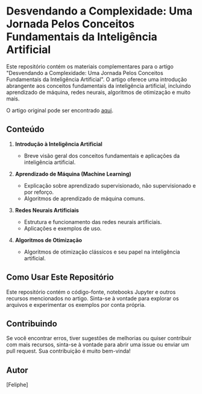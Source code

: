 # Desvendando a Complexidade: Uma Jornada Pelos Conceitos Fundamentais da Inteligência Artificial

Este repositório contém os materiais complementares para o artigo "Desvendando a Complexidade: Uma Jornada Pelos Conceitos Fundamentais da Inteligência Artificial". O artigo oferece uma introdução abrangente aos conceitos fundamentais da inteligência artificial, incluindo aprendizado de máquina, redes neurais, algoritmos de otimização e muito mais.

O artigo original pode ser encontrado [aqui](https://web.dio.me/articles/desvendando-a-complexidade-uma-jornada-pelos-conceitos-fundamentais-da-inteligencia-artificial?back=%2Farticles&open-modal=true&page=1&order=oldest).

## Conteúdo

1. **Introdução à Inteligência Artificial**
   - Breve visão geral dos conceitos fundamentais e aplicações da inteligência artificial.

2. **Aprendizado de Máquina (Machine Learning)**
   - Explicação sobre aprendizado supervisionado, não supervisionado e por reforço.
   - Algoritmos de aprendizado de máquina comuns.

3. **Redes Neurais Artificiais**
   - Estrutura e funcionamento das redes neurais artificiais.
   - Aplicações e exemplos de uso.

4. **Algoritmos de Otimização**
   - Algoritmos de otimização clássicos e seu papel na inteligência artificial.

## Como Usar Este Repositório

Este repositório contém o código-fonte, notebooks Jupyter e outros recursos mencionados no artigo. Sinta-se à vontade para explorar os arquivos e experimentar os exemplos por conta própria.

## Contribuindo

Se você encontrar erros, tiver sugestões de melhorias ou quiser contribuir com mais recursos, sinta-se à vontade para abrir uma issue ou enviar um pull request. Sua contribuição é muito bem-vinda!

## Autor

[Feliphe]


